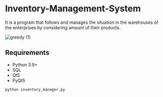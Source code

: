 # Inventory-Management-System
It is a program that follows and manages the situation in the warehouses of the enterprises by considering amount of their products.

![greedy (1)](https://user-images.githubusercontent.com/89977128/172118803-cc4fe1c3-41b2-40ff-994d-3661cb37cb4c.gif)


## Requirements
- Python 3.9+
- SQL
- Qt5
- PyQt5

```bash
python inventory_manager.py
```
